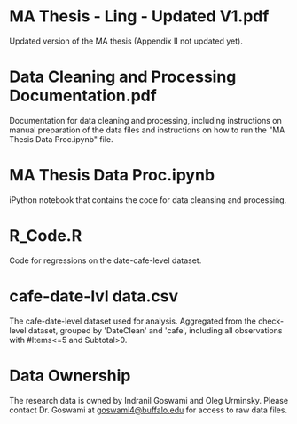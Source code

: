 MA Thesis - Ling - Updated V1.pdf
========
Updated version of the MA thesis (Appendix II not updated yet). 


Data Cleaning and Processing Documentation.pdf
========
Documentation for data cleaning and processing, including instructions on manual preparation of the data files and instructions on how to run the "MA Thesis Data Proc.ipynb" file.


MA Thesis Data Proc.ipynb
========
iPython notebook that contains the code for data cleansing and processing.


R_Code.R
========
Code for regressions on the date-cafe-level dataset.


cafe-date-lvl data.csv
========
The cafe-date-level dataset used for analysis. Aggregated from the check-level dataset, grouped by 'DateClean' and 'cafe', including all observations with #Items<=5 and Subtotal>0.

Data Ownership
========
The research data is owned by Indranil Goswami and Oleg Urminsky. Please contact Dr. Goswami at goswami4@buffalo.edu for access to raw data files.
